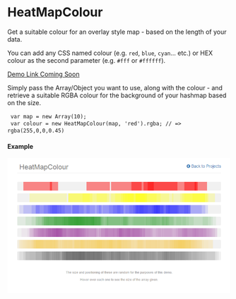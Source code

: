 # HeatMapColour
Get a suitable colour for an overlay style map - based on the length of your data.

You can add any CSS named colour (e.g. `red`, `blue`, `cyan`... etc.) or HEX colour as the second parameter (e.g. `#fff` or `#ffffff`).

[Demo Link Coming Soon](#)

Simply pass the Array/Object you want to use, along with the colour - and retrieve a suitable RGBA colour for the background of your hashmap based on the size.

```
 var map = new Array(10);
 var colour = new HeatMapColour(map, 'red').rgba; // => rgba(255,0,0,0.45)
```

#### Example

![line heatmap](/resources/HeatMapColour-2.png)
